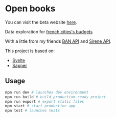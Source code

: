 # Open books

You can visit the beta website [here](https://open-books.now.sh).

Data exploration for [french cities's budgets](https://data.economie.gouv.fr/explore/dataset/balances-comptables-des-collectivites-et-des-etablissements-publics-locaux-avec0/table/)

With a little from my friends [BAN API](https://geo.api.gouv.fr/decoupage-administratif/communes) and [Sirene API](https://api.insee.fr/catalogue/site/themes/wso2/subthemes/insee/pages/item-info.jag?name=Sirene&version=V3&provider=insee#!/Etablissement/findBySiret).

This project is based on:

- [Svelte](https://svelte.dev/)
- [Sapper](https://sapper.svelte.dev/)

## Usage

```bash
npm run dev # launches dev environment
npm run build # build production-ready project
npm run export # export static files
npm start # start production app
npm test # launches tests
```
